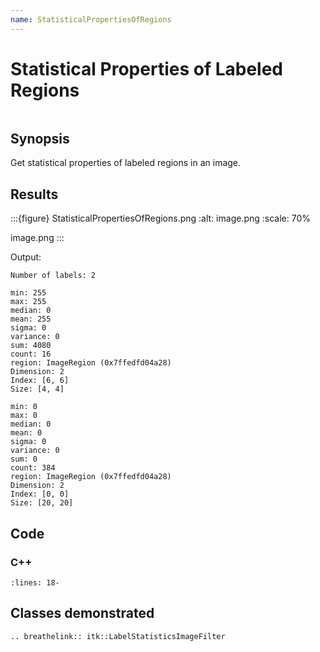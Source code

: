 ```yaml
---
name: StatisticalPropertiesOfRegions
---
```


# Statistical Properties of Labeled Regions

```{index} single: LabelStatisticsImageFilter pair: label; regions pair: statistics; regions
```

## Synopsis

Get statistical properties of labeled regions in an image.

## Results

:::{figure} StatisticalPropertiesOfRegions.png
:alt: image.png
:scale: 70%

image.png
:::

Output:

```
Number of labels: 2

min: 255
max: 255
median: 0
mean: 255
sigma: 0
variance: 0
sum: 4080
count: 16
region: ImageRegion (0x7ffedfd04a28)
Dimension: 2
Index: [6, 6]
Size: [4, 4]

min: 0
max: 0
median: 0
mean: 0
sigma: 0
variance: 0
sum: 0
count: 384
region: ImageRegion (0x7ffedfd04a28)
Dimension: 2
Index: [0, 0]
Size: [20, 20]
```

## Code

### C++

```{literalinclude} Code.cxx
:lines: 18-
```

## Classes demonstrated

```{eval-rst}
.. breathelink:: itk::LabelStatisticsImageFilter
```

